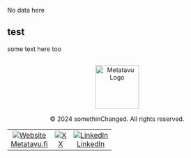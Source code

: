 No data here

## test


some text here too








<div id="metatavu-custom-footer"><div align="center">
    <h2></h2>
    <img src="https://metatavu.fi/wp-content/uploads/2024/02/cropped-metatavu-favicon.jpg" alt="Metatavu Logo" width="100">
    <p>© 2024 somethinChanged. All rights reserved.</p>
    <table>
        <tr>
            <td align="center">
                <a href="https://www.metatavu.fi"><img src="https://img.icons8.com/color/48/000000/web.png" alt="Website"></a><br>
                <a href="https://www.metatavu.fi">Metatavu.fi</a>
            </td>
            <td align="center">
                <a href="https://twitter.com/metatavu"><img src="https://img.icons8.com/color/48/000000/twitterx.png" alt="X"></a><br>
                <a href="https://twitter.com/metatavu">X</a>
            </td>
            <td align="center">
                <a href="https://fi.linkedin.com/company/metatavu"><img src="https://img.icons8.com/color/48/000000/linkedin.png" alt="LinkedIn"></a><br>
                <a href="https://fi.linkedin.com/company/metatavu">LinkedIn</a>
            </td>
        </tr>
    </table>
</div></div>